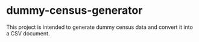 # dummy-census-generator

This project is intended to generate dummy census data and convert it into a CSV document.
